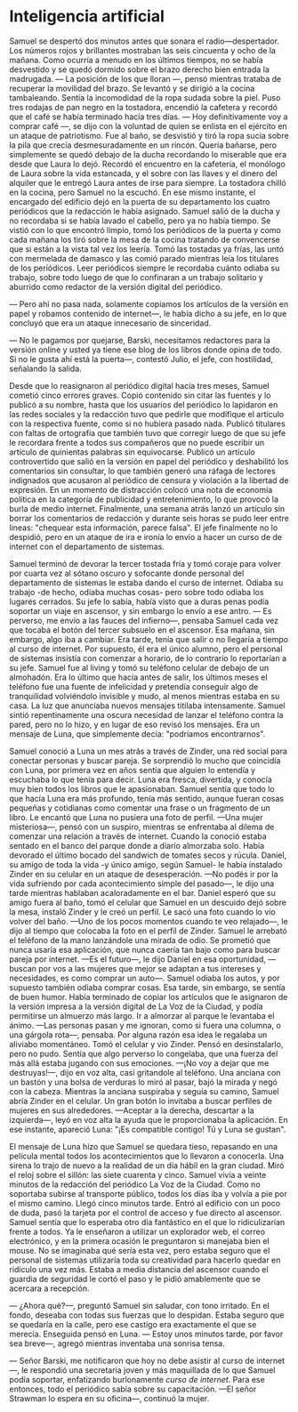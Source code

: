# Inteligencia artificial

Samuel se despertó dos minutos antes que sonara el radio—despertador. Los
números rojos y brillantes mostraban las seis cincuenta y ocho de la mañana.
Como ocurría a menudo en los últimos tiempos, no se había desvestido y se quedó
dormido sobre el brazo derecho bien entrada la madrugada. — La posición de los
que lloran —, pensó mientras trataba de recuperar la movilidad del brazo. Se
levantó y se dirigió a la cocina tambaleando. Sentía la incomodidad de la ropa
sudada sobre la piel. Puso tres rodajas de pan negro en la tostadora, encendió
la cafetera y recordó que el café se había terminado hacía tres días. — Hoy
definitivamente voy a comprar café —, se dijo con la voluntad de quien se
enlista en el ejército en un ataque de patriotismo. Fue al baño, se desvistió y
tiró la ropa sucia sobre la pila que crecía desmesuradamente en un rincón.
Quería bañarse, pero simplemente se quedó debajo de la ducha recordando lo
miserable que era desde que Laura lo dejó. Recordó el encuentro en la cafetería,
el monólogo de Laura sobre la vida estancada, y el sobre con las llaves y el
dinero del alquiler que le entregó Laura antes de irse para siempre. La
tostadora chilló en la cocina, pero Samuel no la escuchó. En ese mismo instante,
el encargado del edificio dejó en la puerta de su departamento los cuatro
periódicos que la redacción le había asignado. Samuel salió de la ducha y no
recordaba si se había lavado el cabello, pero ya no había tiempo. Se vistió con
lo que encontró limpio, tomó los periódicos de la puerta y como cada mañana los
tiró sobre la mesa de la cocina tratando de convencerse que si están a la vista
tal vez los leería. Tomó las tostadas ya frías, las untó con mermelada de
damasco y las comió parado mientras leía los titulares de los periódicos. Leer
periódicos siempre le recordaba cuánto odiaba su trabajo, sobre todo luego de
que lo confinaran a un trabajo solitario y aburrido como redactor de la versión
digital del periódico.

— Pero ahí no pasa nada, solamente copiamos los artículos de la versión en papel
y robamos contenido de internet—, le había dicho a su jefe, en lo que concluyó
que era un ataque innecesario de sinceridad.

— No le pagamos por quejarse, Barski, necesitamos redactores para la versión
online y usted ya tiene ese blog de los libros donde opina de todo. Si no le
gusta ahí está la puerta—, contestó Julio, el jefe, con hostilidad, señalando la
salida.

Desde que lo reasignaron al periódico digital hacía tres meses, Samuel cometió
cinco errores graves. Copió contenido sin citar las fuentes y lo publicó a su
nombre, hasta que los usuarios del periódico lo lapidaron en las redes sociales
y la redacción tuvo que pedirle que modifique el artículo con la respectiva
fuente, como si no hubiera pasado nada. Publicó titulares con faltas de
ortografía que también tuvo que corregir luego de que su jefe le recordara
frente a todos sus compañeros que no puede escribir un artículo de quinientas
palabras sin equivocarse. Publicó un artículo controvertido que salió en la
versión en papel del periódico y deshabilitó los comentarios sin consultar, lo
que también generó una ráfaga de lectores indignados que acusaron al periódico
de censura y violación a la libertad de expresión. En un momento de distracción
colocó una nota de economía política en la categoría de publicidad y
entretenimiento, lo que provocó la burla de medio internet. Finalmente, una
semana atrás lanzó un artículo sin borrar los comentarios de redacción y durante
seis horas se pudo leer entre lineas: "chequear esta información, parece falsa".
El jefe finalmente no lo despidió, pero en un ataque de ira e ironía lo envío a
hacer un curso de de internet con el departamento de sistemas.

Samuel terminó de devorar la tercer tostada fría y tomó coraje para volver por
cuarta vez al sótano oscuro y sofocante donde personal del departamento de
sistemas le estaba dando el curso de internet. Odiaba su trabajo -de hecho,
odiaba muchas cosas- pero sobre todo odiaba los lugares cerrados. Su jefe lo
sabía, había visto que a duras penas podía soportar un viaje en ascensor, y sin
embargo lo envío a ese antro. — Es perverso, me envío a las fauces del
infierno—, pensaba Samuel cada vez que tocaba el botón del tercer subsuelo en el
ascensor. Esa mañana, sin embargo, algo iba a cambiar. Era tarde, tenía que
salir o no llegaría a tiempo al curso de internet. Por supuesto, él era el único
alumno, pero el personal de sistemas insistía con comenzar a horario, de lo
contrario lo reportarían a su jefe. Samuel fue al living y tomó su teléfono
celular de debajo de un almohadón. Era lo último que hacía antes de salir, los
últimos meses el teléfono fue una fuente de infelicidad y pretendía conseguir
algo de tranquilidad volviéndolo invisible y mudo, al menos mientras estaba en
su casa. La luz que anunciaba nuevos mensajes titilaba intensamente. Samuel
sintió repentinamente una oscura necesidad de lanzar el teléfono contra la
pared, pero no lo hizo, y en lugar de eso revisó los mensajes. Era un mensaje de
Luna, que simplemente decía: "podríamos encontrarnos".

Samuel conoció a Luna un mes atrás a través de Zinder, una red social para
conectar personas y buscar pareja. Se sorprendió lo mucho que coincidía con
Luna, por primera vez en años sentía que alguien lo entendía y escuchaba lo que
tenía para decir. Luna era fresca, divertida, y conocía muy bien todos los
libros que le apasionaban. Samuel sentía que todo lo que hacía Luna era más
profundo, tenía más sentido, aunque fueran cosas pequeñas y cotidianas como
comentar una frase o un fragmento de un libro. Le encantó que Luna no pusiera
una foto de perfil. —Una mujer misteriosa—, pensó con un suspiro, mientras se
enfrentaba al dilema de comenzar una relación a través de internet. Cuando la
conoció estaba sentado en el banco del parque donde a diario almorzaba solo.
Había devorado el último bocado del sandwich de tomates secos y rúcula. Daniel,
su amigo de toda la vida -y único amigo, según Samuel- le había instalado Zinder
en su celular en un ataque de desesperación. —No podés ir por la vida sufriendo
por cada acontecimiento simple del pasado—, le dijo una tarde mientras hablaban
acaloradamente en el bar. Daniel esperó que su amigo fuera al baño, tomó el
celular que Samuel en un descuido dejó sobre la mesa, instaló Zinder y le creó
un perfil. Le sacó una foto cuando lo vio volver del baño. —Uno de los pocos
momentos cuando te veo relajado—, le dijo al tiempo que colocaba la foto en el
perfil de Zinder. Samuel le arrebató el teléfono de la mano lanzándole una
mirada de odio. Se prometió que nunca usaría esa aplicación, que nunca caería
tan bajo como para buscar pareja por internet. —Es el futuro—, le dijo Daniel en
esa oportunidad, —buscan por vos a las mujeres que mejor se adaptan a tus
intereses y necesidades, es como comprar un auto—. Samuel odiaba los autos, y
por supuesto también odiaba comprar cosas. Esa tarde, sin embargo, se sentía de
buen humor. Había terminado de copiar los artículos que le asignaron de la
versión impresa a la versión digital de La Voz de la Ciudad, y podía permitirse
un almuerzo más largo. Ir a almorzar al parque le levantaba el ánimo. —Las
personas pasan y me ignoran, como si fuera una columna, o una gárgola rota—,
pensaba. Por alguna razón esa idea le regalaba un aliviabo momentáneo. Tomó el
celular y vio Zinder. Pensó en desinstalarlo, pero no pudo. Sentía que algo
perverso lo congelaba, que una fuerza del más allá estaba jugando con sus
emociones. —¡No voy a dejar que me destruyas!—, dijo en voz alta, casi
gritandole al teléfono. Una anciana con un bastón y una bolsa de verduras lo
miró al pasar, bajó la mirada y negó con la cabeza. Mientras la anciana
suspiraba y seguía su camino, Samuel abría Zinder en el celular. Un gran botón
lo invitaba a buscar perfiles de mujeres en sus alrededores. —Aceptar a la
derecha, descartar a la izquierda—, leyó en voz alta la ayuda que le
proporcionaba la aplicación. En ese instante, apareció Luna: "¡Es compatible
contigo! Tú y Luna se gustan".

El mensaje de Luna hizo que Samuel se quedara tieso, repasando en una película
mental todos los acontecimientos que lo llevaron a conocerla. Una sirena lo
trajo de nuevo a la realidad de un día hábil en la gran ciudad. Miró el reloj
sobre el sillón: las siete cuarenta y cinco. Samuel vivía a veinte minutos de la
redacción del periódico La Voz de la Ciudad. Como no soportaba subirse al
transporte público, todos los días iba y volvía a pie por el mismo camino. Llegó
cinco minutos tarde. Entró al edificio con un poco de duda, pasó la tarjeta por
el control de acceso y fue directo al ascensor. Samuel sentía que lo esperaba
otro día fantástico en el que lo ridiculizarían frente a todos. Ya le enseñaron
a utilizar un explorador web, el correo electrónico, y en la primera ocasión le
preguntaron si manejaba bien el mouse. No se imaginaba qué sería esta vez, pero
estaba seguro que el personal de sistemas utilizaría toda su creatividad para
hacerlo quedar en ridículo una vez más. Estaba a media distancia del ascensor
cuando el guardia de seguridad le cortó el paso y le pidió amablemente que se
acercara a recepción.

— ¿Ahora qué?—, preguntó Samuel sin saludar, con tono irritado. En el fondo,
deseaba con todas sus fuerzas que lo despidan. Estaba seguro que se quedaría en
la calle, pero ese castigo era exactamente el que se merecía. Enseguida pensó en
Luna. — Estoy unos minutos tarde, por favor sea breve—, agregó mientras
inventaba una sonrisa tensa.

— Señor Barski, me notificaron que hoy no debe asistir al curso de internet—, le
respondió una secretaria joven y más maquillada de lo que Samuel podía soportar,
enfatizando burlonamente *curso de internet*. Para ese entonces, todo el
periódico sabía sobre su capacitación. —El señor Strawman lo espera en su
oficina—, continuó la mujer.
